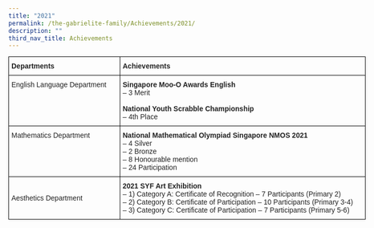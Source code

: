 ```yaml
---
title: "2021"
permalink: /the-gabrielite-family/Achievements/2021/
description: ""
third_nav_title: Achievements
---
```

<style type="text/css">
.tg  {border-collapse:collapse;border-spacing:0;margin:0px auto;}
.tg td{border-color:black;border-style:solid;border-width:1px;font-family:Arial, sans-serif;font-size:14px;
  overflow:hidden;padding:10px 5px;word-break:normal;}
.tg th{border-color:black;border-style:solid;border-width:1px;font-family:Arial, sans-serif;font-size:14px;
  font-weight:normal;overflow:hidden;padding:10px 5px;word-break:normal;}
.tg .tg-vl7p{color:#222;text-align:left;vertical-align:middle}
.tg .tg-v41i{color:#222;font-weight:bold;text-align:left;vertical-align:top}
.tg .tg-brl1{color:#222;text-align:left;vertical-align:top}
</style>
<table class="tg" style="undefined;table-layout: fixed; width: 712px">
<colgroup>
<col style="width: 222px">
<col style="width: 490px">
</colgroup>
<tbody>
  <tr>
    <td class="tg-v41i">Departments</td>
    <td class="tg-v41i">Achievements</td>
  </tr>
  <tr>
    <td class="tg-brl1">English Language Department</td>
    <td class="tg-brl1"><span style="font-weight:bold">Singapore Moo-O Awards English</span><br>–	3 Merit <br><br><span style="font-weight:bold">National Youth Scrabble Championship</span><br>–	4th Place </td>
  </tr>
  <tr>
    <td class="tg-brl1">Mathematics Department</td>
    <td class="tg-brl1"><span style="font-weight:bold">National Mathematical Olympiad Singapore NMOS 2021</span><br>–	4 Silver<br>–	2 Bronze<br>–	8 Honourable mention<br>–	24 Participation</td>
  </tr>
  <tr>
    <td class="tg-vl7p"><span style="color:#222;background-color:transparent">Aesthetics Department </span></td>
    <td class="tg-brl1"><span style="font-weight:bold">2021 SYF Art Exhibition</span><br>–	1) Category A: Certificate of Recognition – 7 Participants (Primary 2)<br>–	2) Category B: Certificate of Participation – 10 Participants (Primary 3-4)<br>–	3) Category C: Certificate of Participation – 7 Participants (Primary 5-6)</td>
  </tr>
</tbody>
</table>